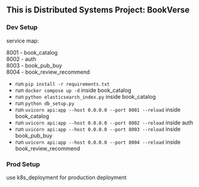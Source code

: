 ## This is Distributed Systems Project: BookVerse

### Dev Setup

service map:

8001 - book_catalog  
8002 - auth  
8003 - book_pub_buy  
8004 - book_review_recommend    

- run `pip install -r requirements.txt`
- run `docker compose up -d` inside book_catalog  
- run `python elasticsearch_index.py` inside book_catalog 
- run `python db_setup.py`  
- run `uvicorn api:app --host 0.0.0.0 --port 8001 --reload` inside book_catalog
- run `uvicorn api:app --host 0.0.0.0 --port 8002 --reload` inside auth
- run `uvicorn api:app --host 0.0.0.0 --port 8003 --reload` inside book_pub_buy
- run `uvicorn api:app --host 0.0.0.0 --port 8004 --reload` inside book_review_recommend


### Prod Setup

use k8s_deployment for production deployment